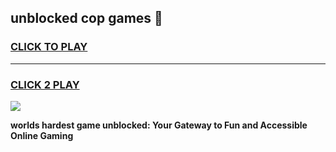 
## unblocked cop games 👋
<h3>
<a href="https://premium.freeplayer.one?title=unblocked_cop_games&ref=13F">CLICK TO PLAY</a></h3>
<hr>

<h3>
<a href="https://premium.freeplayer.one?title=unblocked_cop_games&ref=13F">CLICK 2 PLAY</a>
  
</h3>

<a href="https://premium.freeplayer.one?title=unblocked_cop_games&ref=12F/"><img src="https://clearcache.store/games.png"></a>


**worlds hardest game unblocked: Your Gateway to Fun and Accessible Online Gaming**
